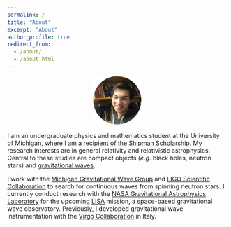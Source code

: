 ```yaml
---
permalink: /
title: "About"
excerpt: "About"
author_profile: true
redirect_from: 
  - /about/
  - /about.html
---
```

<p align="center"><img src = "/images/grantweldon.jpg" height="110" width="110"></p>


I am an undergraduate physics and mathematics student at the University of Michigan, where I am a recipient of the <a href="https://shipmansociety.com/about-us/">Shipman Scholarship</a>. My research interests are in general relativity and relativistic astrophysics. Central to these studies are compact objects (*e.g.* black holes, neutron stars) and <a href="https://space.mit.edu/LIGO/more.html">gravitational waves</a>.

I work with the <a href="http://gallatin.physics.lsa.umich.edu/~keithr/MGWG.html">Michigan Gravitational Wave Group</a> and <a href="https://www.ligo.org">LIGO Scientific Collaboration</a> to search for continuous waves from spinning neutron stars. I currently conduct research with the <a href="https://science.gsfc.nasa.gov/astrophysics/gravity/">NASA Gravitational Astrophysics Laboratory</a> for the upcoming <a href="https://lisa.nasa.gov">LISA</a> mission, a space-based gravitational wave observatory. Previously, I developed gravitational wave instrumentation with the <a href="http://www.virgo-gw.eu">Virgo Collaboration</a> in Italy. 
